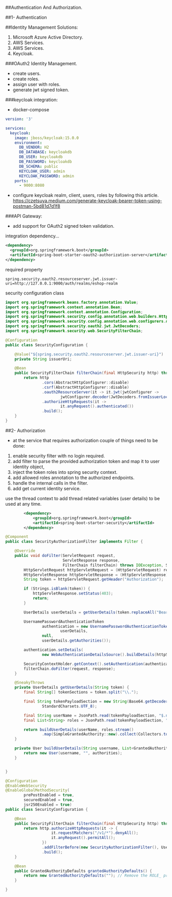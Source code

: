 ##Authentication And Authorization.

##1- Authentication

##Identity Management Solutions:
1. Microsoft Azure Active Directory.
2. AWS Services.
3. AWS Services.
4. Keycloak.


###OAuth2 Identity Management.
- create users.
- create roles.
- assign user with roles.
- generate jwt signed token.


###keycloak integration:

- docker-compose
```yaml
version: '3'

services:
  keycloak:
    image: jboss/keycloak:15.0.0
    environment:
      DB_VENDOR: H2
      DB_DATABASE: keycloakdb
      DB_USER: keycloakdb
      DB_PASSWORD: keycloakdb
      DB_SCHEMA: public
      KEYCLOAK_USER: admin
      KEYCLOAK_PASSWORD: admin
    ports:
      - 9000:8080
```
- configure keycloak realm, client, users, roles by following this article.  
  https://czetsuya.medium.com/generate-keycloak-bearer-token-using-postman-5bd81d7d1f8


###API Gateway:
- add support for OAuth2 signed token validation.


integration dependency...
```xml 
<dependency>
  <groupId>org.springframework.boot</groupId>
  <artifactId>spring-boot-starter-oauth2-authorization-server</artifactId>
</dependency>
```

required property
```properties
spring.security.oauth2.resourceserver.jwt.issuer-uri=http://127.0.0.1:9000/auth/realms/eshop-realm 
```

security configuration class
```java
import org.springframework.beans.factory.annotation.Value;
import org.springframework.context.annotation.Bean;
import org.springframework.context.annotation.Configuration;
import org.springframework.security.config.annotation.web.builders.HttpSecurity;
import org.springframework.security.config.annotation.web.configurers.AbstractHttpConfigurer;
import org.springframework.security.oauth2.jwt.JwtDecoders;
import org.springframework.security.web.SecurityFilterChain;

@Configuration
public class SecurityConfiguration {

    @Value("${spring.security.oauth2.resourceserver.jwt.issuer-uri}")
    private String issuerUri;

    @Bean
    public SecurityFilterChain filterChain(final HttpSecurity http) throws Exception {
        return http
                .cors(AbstractHttpConfigurer::disable)
                .csrf(AbstractHttpConfigurer::disable)
                .oauth2ResourceServer(it -> it.jwt(jwtConfigurer ->
                        jwtConfigurer.decoder(JwtDecoders.fromIssuerLocation(issuerUri))))
                .authorizeHttpRequests(it ->
                        it.anyRequest().authenticated())
                .build();
    }
}
```




##2- Authorization
- at the service that requires authorization couple of things need to be done:

1. enable security filter with no login required.
2. add filter to parse the provided authorization token and map it to user identity object,
3. inject the token roles into spring security context.
4. add allowed roles annotation to the authorized endpoints.
5. handle the internal calls in the filter.
6. add get current identity service.

use the thread context to add thread related variables (user details) to be used at any time.


```xml
        <dependency>
            <groupId>org.springframework.boot</groupId>
            <artifactId>spring-boot-starter-security</artifactId>
        </dependency>
```


```java
@Component
public class SecurityAuthorizationFilter implements Filter {

    @Override
    public void doFilter(ServletRequest request,
                         ServletResponse response,
                         FilterChain filterChain) throws IOException, ServletException {
        HttpServletRequest httpServletRequest = (HttpServletRequest) request;
        HttpServletResponse httpServletResponse = (HttpServletResponse) response;
        String token = httpServletRequest.getHeader("Authorization");

        if (Strings.isBlank(token)) {
            httpServletResponse.setStatus(403);
            return;
        }

        UserDetails userDetails = getUserDetails(token.replaceAll("Bearer ", ""));

        UsernamePasswordAuthenticationToken
                authentication = new UsernamePasswordAuthenticationToken(
                        userDetails,
                null,
                userDetails.getAuthorities());

        authentication.setDetails(
                new WebAuthenticationDetailsSource().buildDetails(httpServletRequest));

        SecurityContextHolder.getContext().setAuthentication(authentication);
        filterChain.doFilter(request, response);
    }

    @SneakyThrows
    private UserDetails getUserDetails(String token) {
        final String[] tokenSections = token.split("\\.");

        final String tokenPayloadSection = new String(Base64.getDecoder().decode(tokenSections[1]),
                StandardCharsets.UTF_8);

        final String userName = JsonPath.read(tokenPayloadSection, "$.name");
        final List<String> roles = JsonPath.read(tokenPayloadSection, "$.realm_access.roles");

        return buildUserDetails(userName, roles.stream()
                .map(SimpleGrantedAuthority::new).collect(Collectors.toList()));
    }

    private User buildUserDetails(String username, List<GrantedAuthority> authorities) {
        return new User(username, "", authorities);
    }


}
```



```java
@Configuration
@EnableWebSecurity
@EnableGlobalMethodSecurity(
        prePostEnabled = true,
        securedEnabled = true,
        jsr250Enabled = true)
public class SecurityConfiguration {

    @Bean
    public SecurityFilterChain filterChain(final HttpSecurity http) throws Exception {
        return http.authorizeHttpRequests(it -> {
                    it.requestMatchers("/v1/*").denyAll();
                    it.anyRequest().permitAll();
                })
                .addFilterBefore(new SecurityAuthorizationFilter(), UsernamePasswordAuthenticationFilter.class)
                .build();
    }

    @Bean
    public GrantedAuthorityDefaults grantedAuthorityDefaults() {
        return new GrantedAuthorityDefaults(""); // Remove the ROLE_ prefix
    }

}
```
